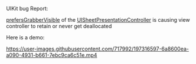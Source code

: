 
UIKit bug Report:

[prefersGrabberVisible](https://developer.apple.com/documentation/uikit/uisheetpresentationcontroller/3801906-prefersgrabbervisible) of the [UISheetPresentationController](https://developer.apple.com/documentation/uikit/uisheetpresentationcontroller) is causing view controller to retain or never get deallocated

Here is a demo:

https://user-images.githubusercontent.com/717992/197316597-6a8600ea-a090-4931-b661-7ebc9ca6c51e.mp4

